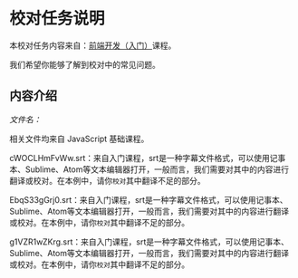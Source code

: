 # 校对任务说明

本校对任务内容来自：[前端开发（入门）](https://cn.udacity.com/course/front-end-web-developer-nanodegree--nd001-cn-basic)课程。

我们希望你能够了解到校对中的常见问题。

## 内容介绍

*文件名：*

相关文件均来自 JavaScript 基础课程。

cWOCLHmFvWw.srt：来自入门课程，srt是一种字幕文件格式，可以使用记事本、Sublime、Atom等文本编辑器打开，一般而言，我们需要对其中的内容进行翻译或校对。在本例中，请你`校对`其中翻译不足的部分。

EbqS33gGrj0.srt：来自入门课程，srt是一种字幕文件格式，可以使用记事本、Sublime、Atom等文本编辑器打开，一般而言，我们需要对其中的内容进行翻译或校对。在本例中，请你`校对`其中翻译不足的部分。

g1VZR1wZKrg.srt：来自入门课程，srt是一种字幕文件格式，可以使用记事本、Sublime、Atom等文本编辑器打开，一般而言，我们需要对其中的内容进行翻译或校对。在本例中，请你`校对`其中翻译不足的部分。


